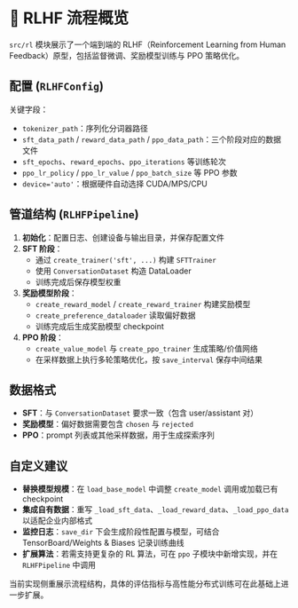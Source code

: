 # 🤝 RLHF 流程概览

`src/rl` 模块展示了一个端到端的 RLHF（Reinforcement Learning from Human Feedback）原型，包括监督微调、奖励模型训练与 PPO 策略优化。

## 配置 (`RLHFConfig`)
关键字段：
- `tokenizer_path`：序列化分词器路径
- `sft_data_path` / `reward_data_path` / `ppo_data_path`：三个阶段对应的数据文件
- `sft_epochs`、`reward_epochs`、`ppo_iterations` 等训练轮次
- `ppo_lr_policy` / `ppo_lr_value` / `ppo_batch_size` 等 PPO 参数
- `device='auto'`：根据硬件自动选择 CUDA/MPS/CPU

## 管道结构 (`RLHFPipeline`)
1. **初始化**：配置日志、创建设备与输出目录，并保存配置文件
2. **SFT 阶段**：
   - 通过 `create_trainer('sft', ...)` 构建 `SFTTrainer`
   - 使用 `ConversationDataset` 构造 DataLoader
   - 训练完成后保存模型权重
3. **奖励模型阶段**：
   - `create_reward_model` / `create_reward_trainer` 构建奖励模型
   - `create_preference_dataloader` 读取偏好数据
   - 训练完成后生成奖励模型 checkpoint
4. **PPO 阶段**：
   - `create_value_model` 与 `create_ppo_trainer` 生成策略/价值网络
   - 在采样数据上执行多轮策略优化，按 `save_interval` 保存中间结果

## 数据格式
- **SFT**：与 `ConversationDataset` 要求一致（包含 user/assistant 对）
- **奖励模型**：偏好数据需要包含 `chosen` 与 `rejected`
- **PPO**：prompt 列表或其他采样数据，用于生成探索序列

## 自定义建议
- **替换模型规模**：在 `load_base_model` 中调整 `create_model` 调用或加载已有 checkpoint
- **集成自有数据**：重写 `_load_sft_data`、`_load_reward_data`、`_load_ppo_data` 以适配企业内部格式
- **监控日志**：`save_dir` 下会生成阶段性配置与模型，可结合 TensorBoard/Weights & Biases 记录训练曲线
- **扩展算法**：若需支持更复杂的 RL 算法，可在 `ppo` 子模块中新增实现，并在 `RLHFPipeline` 中调用

当前实现侧重展示流程结构，具体的评估指标与高性能分布式训练可在此基础上进一步扩展。
